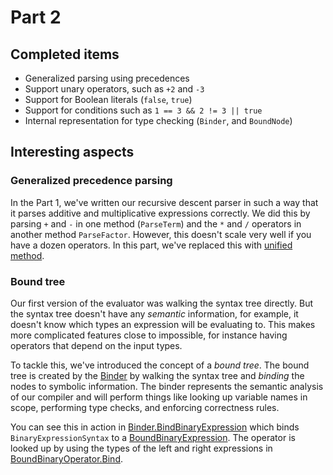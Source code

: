 # Part 2

## Completed items

* Generalized parsing using precedences
* Support unary operators, such as `+2` and `-3`
* Support for Boolean literals (`false`, `true`)
* Support for conditions such as `1 == 3 && 2 != 3 || true`
* Internal representation for type checking (`Binder`, and `BoundNode`)

## Interesting aspects

### Generalized precedence parsing

In the Part 1, we've written our recursive descent
parser in such a way that it parses additive and multiplicative expressions
correctly. We did this by parsing `+` and `-` in one method (`ParseTerm`) and
the `*` and `/` operators in another method `ParseFactor`. However, this doesn't
scale very well if you have a dozen operators. In this part, we've replaced
this with [unified method][precedence-parsing].

[precedence-parsing]: https://github.com/terrajobst/minsk/blob/b9e0a3f8858b410ead4afbc3e165c316a628208e/mc/CodeAnalysis/Syntax/Parser.cs#L69-L96

### Bound tree

Our first version of the evaluator was walking the syntax tree directly. But the
syntax tree doesn't have any *semantic* information, for example, it doesn't
know which types an expression will be evaluating to. This makes more
complicated features close to impossible, for instance having operators that
depend on the input types.

To tackle this, we've introduced the concept of a *bound tree*. The bound tree
is created by the [Binder][binder] by walking the syntax tree and *binding* the
nodes to symbolic information. The binder represents the semantic analysis of
our compiler and will perform things like looking up variable names in scope,
performing type checks, and enforcing correctness rules.

You can see this in action in [Binder.BindBinaryExpression][bind-binary] which
binds `BinaryExpressionSyntax` to a [BoundBinaryExpression][bound-binary]. The
operator is looked up by using the types of the left and right expressions in
[BoundBinaryOperator.Bind][bind-binary-op].

[binder]: https://github.com/terrajobst/minsk/blob/9fa4ecb5347575cd5699afb659074c76f3f2e0fa/mc/CodeAnalysis/Binding/Binder.cs
[bind-binary]: https://github.com/terrajobst/minsk/blob/9fa4ecb5347575cd5699afb659074c76f3f2e0fa/mc/CodeAnalysis/Binding/Binder.cs#L48-L60
[bound-binary]: https://github.com/terrajobst/minsk/blob/9fa4ecb5347575cd5699afb659074c76f3f2e0fa/mc/CodeAnalysis/Binding/BoundBinaryExpression.cs#L5-L18
[bind-binary-op]: https://github.com/terrajobst/minsk/blob/9fa4ecb5347575cd5699afb659074c76f3f2e0fa/mc/CodeAnalysis/Binding/BoundBinaryOperator.cs#L50-L59
